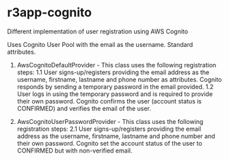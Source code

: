 # r3app-cognito
Different implementation of user registration using AWS Cognito

Uses Cognito User Pool with the email as the username. Standard attributes.

1. AwsCognitoDefaultProvider - This class uses the following registration steps:
   1.1 User signs-up/registers providing the email address as the username, firstname, lastname and phone number as attributes. Cognito responds by sending a temporary password in the email provided. 
   1.2 User logs in using the temporary password and is required to provide their own password. Cognito confirms the user (account status is CONFIRMED) and verifies the email of the user. 
   

2. AwsCognitoUserPasswordProvider - This class uses the following registration steps:
   2.1 User signs-up/registers providing the email address as the username, firstname, lastname and phone number and their own password. Cognito set the account status of the user to CONFIRMED but with non-verified email.  
   
